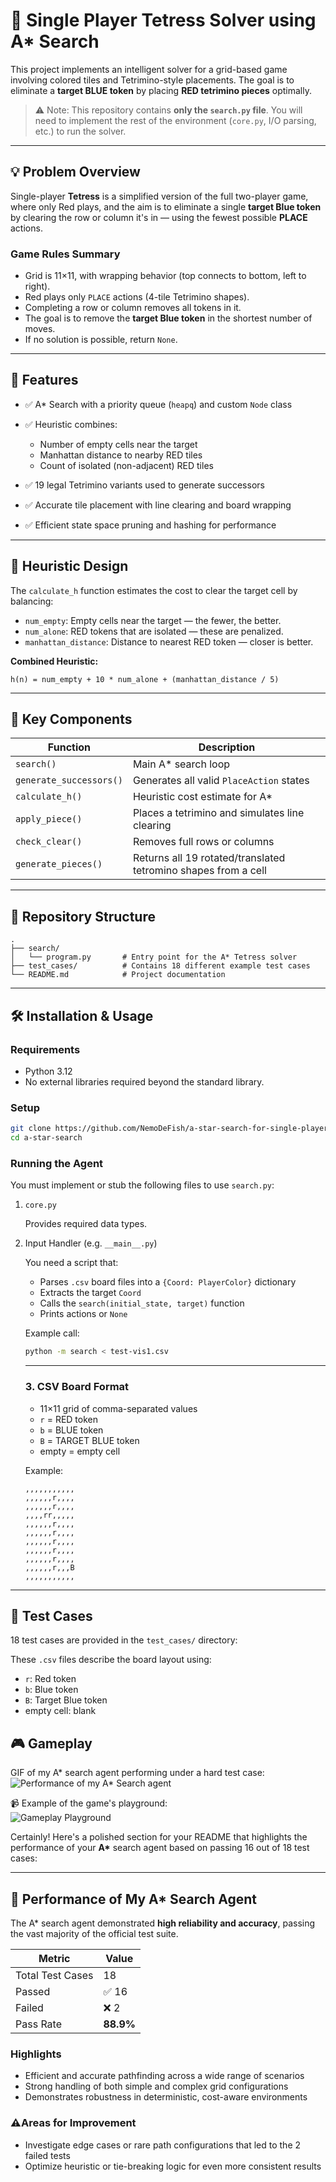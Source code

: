 # 🔺 Single Player Tetress Solver using A* Search

This project implements an intelligent solver for a grid-based game involving colored tiles and Tetrimino-style placements. The goal is to eliminate a **target BLUE token** by placing **RED tetrimino pieces** optimally.

> ⚠️ Note: This repository contains **only the `search.py` file**. You will need to implement the rest of the environment (`core.py`, I/O parsing, etc.) to run the solver.

---

## 💡 Problem Overview

Single-player **Tetress** is a simplified version of the full two-player game, where only Red plays, and the aim is to eliminate a single **target Blue token** by clearing the row or column it's in — using the fewest possible **PLACE** actions.

### Game Rules Summary

* Grid is 11×11, with wrapping behavior (top connects to bottom, left to right).
* Red plays only `PLACE` actions (4-tile Tetrimino shapes).
* Completing a row or column removes all tokens in it.
* The goal is to remove the **target Blue token** in the shortest number of moves.
* If no solution is possible, return `None`.

---

## 🚀 Features

* ✅ A\* Search with a priority queue (`heapq`) and custom `Node` class
* ✅ Heuristic combines:

  * Number of empty cells near the target
  * Manhattan distance to nearby RED tiles
  * Count of isolated (non-adjacent) RED tiles
* ✅ 19 legal Tetrimino variants used to generate successors
* ✅ Accurate tile placement with line clearing and board wrapping
* ✅ Efficient state space pruning and hashing for performance

---

## 📐 Heuristic Design

The `calculate_h` function estimates the cost to clear the target cell by balancing:

* `num_empty`: Empty cells near the target — the fewer, the better.
* `num_alone`: RED tokens that are isolated — these are penalized.
* `manhattan_distance`: Distance to nearest RED token — closer is better.

**Combined Heuristic:**

```text
h(n) = num_empty + 10 * num_alone + (manhattan_distance / 5)
```

---

## 🔧 Key Components

| Function                | Description                                                    |
| ----------------------- | -------------------------------------------------------------- |
| `search()`              | Main A\* search loop                                           |
| `generate_successors()` | Generates all valid `PlaceAction` states                       |
| `calculate_h()`         | Heuristic cost estimate for A\*                                |
| `apply_piece()`         | Places a tetrimino and simulates line clearing                 |
| `check_clear()`         | Removes full rows or columns                                   |
| `generate_pieces()`     | Returns all 19 rotated/translated tetromino shapes from a cell |

---


## 📁 Repository Structure

```
.
├── search/
│   └── program.py       # Entry point for the A* Tetress solver
├── test_cases/          # Contains 18 different example test cases
└── README.md            # Project documentation
```


---

## 🛠️ Installation & Usage

### Requirements

* Python 3.12
* No external libraries required beyond the standard library.

### Setup

```bash
git clone https://github.com/NemoDeFish/a-star-search-for-single-player-tetress
cd a-star-search
```

### Running the Agent

You must implement or stub the following files to use `search.py`:

1. `core.py`

    Provides required data types.


2. Input Handler (e.g. `__main__.py`)

    You need a script that:

    * Parses `.csv` board files into a `{Coord: PlayerColor}` dictionary
    * Extracts the target `Coord`
    * Calls the `search(initial_state, target)` function
    * Prints actions or `None`

    Example call:

    ```bash
    python -m search < test-vis1.csv
    ```

    ---

    ### 3. CSV Board Format

    * 11×11 grid of comma-separated values
    * `r` = RED token
    * `b` = BLUE token
    * `B` = TARGET BLUE token
    * empty = empty cell

    Example:

    ```csv
    ,,,,,,,,,,,
    ,,,,,,r,,,,
    ,,,,,,r,,,,
    ,,,,rr,,,,,
    ,,,,,,r,,,,
    ,,,,,,r,,,,
    ,,,,,,r,,,,
    ,,,,,,r,,,,
    ,,,,,,r,,,,
    ,,,,,,r,,,B
    ,,,,,,,,,,,
    ```

---

## 🧪 Test Cases

18 test cases are provided in the `test_cases/` directory:

These `.csv` files describe the board layout using:

* `r`: Red token
* `b`: Blue token
* `B`: Target Blue token
* empty cell: blank

## 🎮 Gameplay

GIF of my A* search agent performing under a hard test case:   
![Performance of my A* Search agent](img/gameplay.gif)

📹 Example of the game's playground:  
![Gameplay Playground](img/playground.png)

Certainly! Here's a polished section for your README that highlights the performance of your **A\*** search agent based on passing 16 out of 18 test cases:

---

## 🚀 Performance of My A\* Search Agent

The A\* search agent demonstrated **high reliability and accuracy**, passing the vast majority of the official test suite.

| **Metric**       | **Value** |
| ---------------- | --------- |
| Total Test Cases | 18        |
| Passed           | ✅ 16      |
| Failed           | ❌ 2       |
| Pass Rate        | **88.9%** |

### Highlights

* Efficient and accurate pathfinding across a wide range of scenarios
* Strong handling of both simple and complex grid configurations
* Demonstrates robustness in deterministic, cost-aware environments

### ⚠Areas for Improvement

* Investigate edge cases or rare path configurations that led to the 2 failed tests
* Optimize heuristic or tie-breaking logic for even more consistent results
